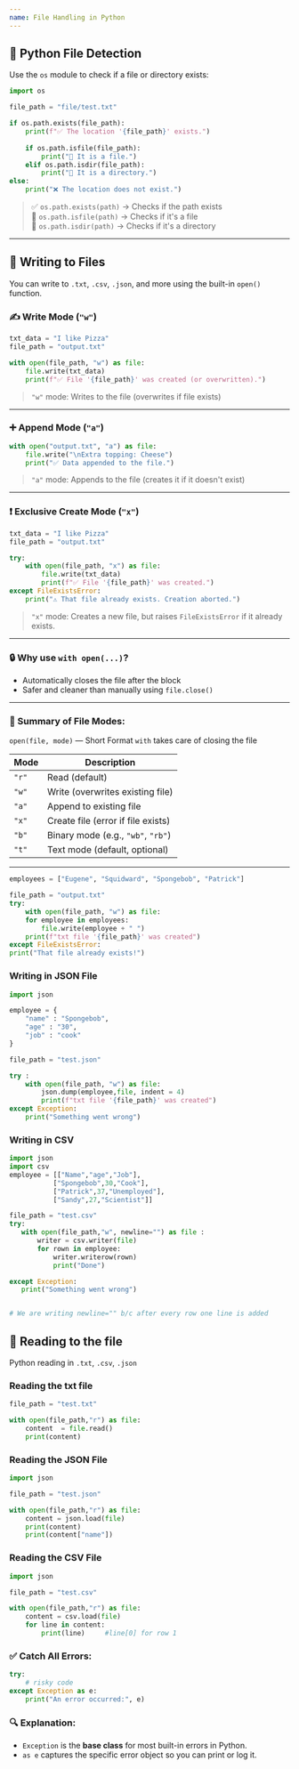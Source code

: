 ```yaml
---
name: File Handling in Python
---
```




## 📁 Python File Detection

Use the `os` module to check if a file or directory exists:

```python
import os

file_path = "file/test.txt"

if os.path.exists(file_path):
    print(f"✅ The location '{file_path}' exists.")
    
    if os.path.isfile(file_path):
        print("📄 It is a file.")
    elif os.path.isdir(file_path):
        print("📁 It is a directory.")
else:
    print("❌ The location does not exist.")
```

> ✅ `os.path.exists(path)` → Checks if the path exists  
> 📄 `os.path.isfile(path)` → Checks if it's a file  
> 📁 `os.path.isdir(path)` → Checks if it's a directory

---

## 📝 Writing to Files

You can write to `.txt`, `.csv`, `.json`, and more using the built-in `open()` function.

### ✍️ Write Mode (`"w"`)

```python
txt_data = "I like Pizza"
file_path = "output.txt"

with open(file_path, "w") as file:
    file.write(txt_data)
    print(f"✅ File '{file_path}' was created (or overwritten).")
```

> `"w"` mode: Writes to the file (overwrites if file exists)

---

### ➕ Append Mode (`"a"`)

```python
with open("output.txt", "a") as file:
    file.write("\nExtra topping: Cheese")
    print("✅ Data appended to the file.")
```

> `"a"` mode: Appends to the file (creates it if it doesn't exist)

---

### ❗ Exclusive Create Mode (`"x"`)

```python
txt_data = "I like Pizza"
file_path = "output.txt"

try:
    with open(file_path, "x") as file:
        file.write(txt_data)
        print(f"✅ File '{file_path}' was created.")
except FileExistsError:
    print("⚠️ That file already exists. Creation aborted.")
```

> `"x"` mode: Creates a new file, but raises `FileExistsError` if it already exists.

---

### 🔒 Why use `with open(...)`?

- Automatically closes the file after the block
- Safer and cleaner than manually using `file.close()`

---

### 📌 Summary of File Modes:

`open(file, mode)` — Short Format
`with` takes care of closing the file

| Mode  | Description                        |
| ----- | ---------------------------------- |
| `"r"` | Read (default)                     |
| `"w"` | Write (overwrites existing file)   |
| `"a"` | Append to existing file            |
| `"x"` | Create file (error if file exists) |
| `"b"` | Binary mode (e.g., `"wb"`, `"rb"`) |
| `"t"` | Text mode (default, optional)      |

---

```python
employees = ["Eugene", "Squidward", "Spongebob", "Patrick"] 

file_path = "output.txt" 
try: 
	with open(file_path, "w") as file: 
	for employee in employees: 
		file.write(employee + " ") 
	print(f"txt file '{file_path}' was created") 
except FileExistsError: 
print("That file already exists!")
```

### **Writing in JSON File**
```python
import json

employee = {
	"name" : "Spongebob",
	"age" : "30",
	"job" : "cook"
}

file_path = "test.json"

try :
	with open(file_path, "w") as file:
		json.dump(employee,file, indent = 4)
		print(f"txt file '{file_path}' was created")
except Exception:
	print("Something went wrong")
```

### **Writing in CSV**
 ```python 
import json
import csv
employee = [["Name","age","Job"],
			["Spongebob",30,"Cook"],
			["Patrick",37,"Unemployed"],
			["Sandy",27,"Scientist"]]

file_path = "test.csv"
try:
	with open(file_path,"w", newline="") as file :
		writer = csv.writer(file)
		for rown in employee:
			writer.writerow(rown)
			print("Done")

except Exception:
	print("Something went wrong")


# We are writing newline="" b/c after every row one line is added
```

## 📖 Reading to the file

Python reading in `.txt`, `.csv`, `.json`

### **Reading the txt file**
```python
file_path = "test.txt"

with open(file_path,"r") as file:
	content  = file.read()
	print(content)
```

### **Reading the JSON File**
```python
import json

file_path = "test.json"

with open(file_path,"r") as file:
	content = json.load(file)
	print(content)
	print(content["name"])

```

### **Reading the CSV File**
```python
import json

file_path = "test.csv"

with open(file_path,"r") as file:
	content = csv.load(file)
	for line in content:
		print(line)     #line[0] for row 1

```

### ✅ Catch All Errors:
```python
try:
    # risky code
except Exception as e:
    print("An error occurred:", e)

```
### 🔍 Explanation:

- `Exception` is the **base class** for most built-in errors in Python.
- `as e` captures the specific error object so you can print or log it.
